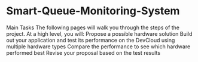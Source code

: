 # Smart-Queue-Monitoring-System
Main Tasks  The following pages will walk you through the steps of the project. At a high level, you will:      Propose a possible hardware solution     Build out your application and test its performance on the DevCloud using multiple hardware types     Compare the performance to see which hardware performed best     Revise your proposal based on the test results
